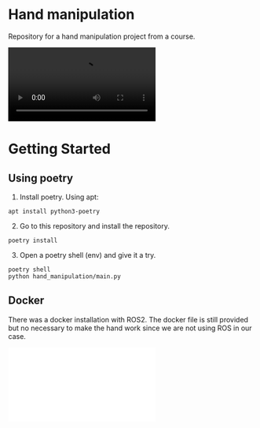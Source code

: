 # Hand manipulation
Repository for a hand manipulation project from a course.

![Hand video](media/index-finger-control.mp4)
# Getting Started

## Using poetry

1. Install poetry. Using apt:
```
apt install python3-poetry
```

2. Go to this repository and install the repository.
```
poetry install
```

3. Open a poetry shell (env) and give it a try.
```
poetry shell
python hand_manipulation/main.py
```
## Docker

There was a docker installation with ROS2. The docker file is still provided but no necessary to make the hand work
since we are not using ROS in our case.

![Docker Readme](README-ARCHIVE.md)
